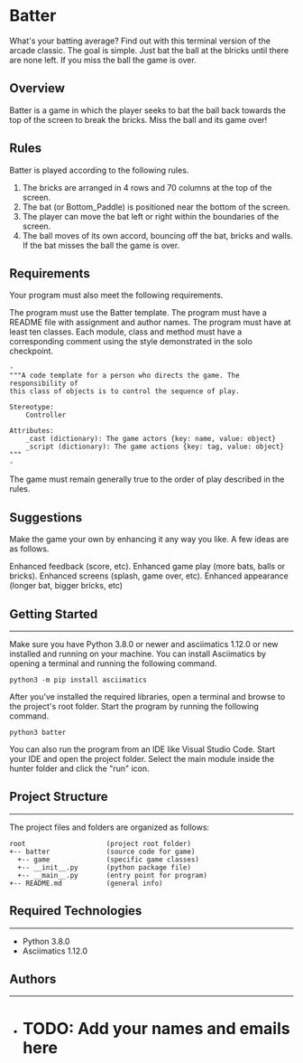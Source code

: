 # Batter
What's your batting average? Find out with this terminal version of the arcade 
classic. The goal is simple. Just bat the ball at the blricks until there are 
none left. If you miss the ball the game is over.

## Overview
Batter is a game in which the player seeks to bat the ball back towards the top of the screen to break the bricks. Miss the ball and its game over!

## Rules
Batter is played according to the following rules.

1. The bricks are arranged in 4 rows and 70 columns at the top of the screen.
2. The bat (or Bottom_Paddle) is positioned near the bottom of the screen.
3. The player can move the bat left or right within the boundaries of the screen.
4. The ball moves of its own accord, bouncing off the bat, bricks and walls.
If the bat misses the ball the game is over.

## Requirements
Your program must also meet the following requirements.

The program must use the Batter template.
The program must have a README file with assignment and author names.
The program must have at least ten classes.
Each module, class and method must have a corresponding comment using the style demonstrated in the solo checkpoint.

    -
    """A code template for a person who directs the game. The responsibility of 
    this class of objects is to control the sequence of play.
    
    Stereotype:
        Controller

    Attributes:
        _cast (dictionary): The game actors {key: name, value: object}
        _script (dictionary): The game actions {key: tag, value: object}
    """
    -

The game must remain generally true to the order of play described in the rules.
## Suggestions
Make the game your own by enhancing it any way you like. A few ideas are as follows.

Enhanced feedback (score, etc).
Enhanced game play (more bats, balls or bricks).
Enhanced screens (splash, game over, etc).
Enhanced appearance (longer bat, bigger bricks, etc)

## Getting Started
---
Make sure you have Python 3.8.0 or newer and asciimatics 1.12.0 or new installed 
and running on your machine. You can install Asciimatics by opening a terminal 
and running the following command.
```
python3 -m pip install asciimatics
```
After you've installed the required libraries, open a terminal and browse to the 
project's root folder. Start the program by running the following command.
```
python3 batter 
```
You can also run the program from an IDE like Visual Studio Code. Start your IDE 
and open the project folder. Select the main module inside the hunter folder and 
click the "run" icon.

## Project Structure
---
The project files and folders are organized as follows:
```
root                    (project root folder)
+-- batter              (source code for game)
  +-- game              (specific game classes)
  +-- __init__.py       (python package file)
  +-- __main__.py       (entry point for program)
+-- README.md           (general info)
```

## Required Technologies
---
* Python 3.8.0
* Asciimatics 1.12.0

## Authors
---
* # TODO: Add your names and emails here
